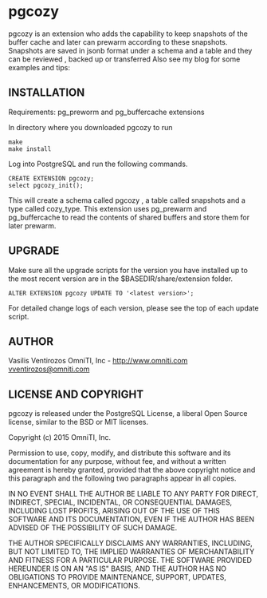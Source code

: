 pgcozy
=========

pgcozy is an extension who adds the capability to keep snapshots of the buffer cache and later can prewarm according to these snapshots.
Snapshots are saved in jsonb format under a schema and a table and they can be reviewed , backed up or transferred
Also see my blog for some examples and tips: 

INSTALLATION
------------

Requirements: pg_preworm and pg_buffercache extensions

In directory where you downloaded pgcozy to run

    make
    make install

Log into PostgreSQL and run the following commands. 

    CREATE EXTENSION pgcozy;
	select pgcozy_init();

This will create a schema called pgcozy , a table called snapshots and a type called cozy_type.
This extension uses pg_prewarm and pg_buffercache to read the contents of shared buffers and store them for later prewarm.

UPGRADE
-------

Make sure all the upgrade scripts for the version you have installed up to the most recent version are in the $BASEDIR/share/extension folder. 

    ALTER EXTENSION pgcozy UPDATE TO '<latest version>';

For detailed change logs of each version, please see the top of each update script.

AUTHOR
------

Vasilis Ventirozos
OmniTI, Inc - http://www.omniti.com
vventirozos@omniti.com


LICENSE AND COPYRIGHT
---------------------

pgcozy is released under the PostgreSQL License, a liberal Open Source license, similar to the BSD or MIT licenses.

Copyright (c) 2015 OmniTI, Inc.

Permission to use, copy, modify, and distribute this software and its documentation for any purpose, without fee, and without a written agreement is hereby granted, provided that the above copyright notice and this paragraph and the following two paragraphs appear in all copies.

IN NO EVENT SHALL THE AUTHOR BE LIABLE TO ANY PARTY FOR DIRECT, INDIRECT, SPECIAL, INCIDENTAL, OR CONSEQUENTIAL DAMAGES, INCLUDING LOST PROFITS, ARISING OUT OF THE USE OF THIS SOFTWARE AND ITS DOCUMENTATION, EVEN IF THE AUTHOR HAS BEEN ADVISED OF THE POSSIBILITY OF SUCH DAMAGE.

THE AUTHOR SPECIFICALLY DISCLAIMS ANY WARRANTIES, INCLUDING, BUT NOT LIMITED TO, THE IMPLIED WARRANTIES OF MERCHANTABILITY AND FITNESS FOR A PARTICULAR PURPOSE. THE SOFTWARE PROVIDED HEREUNDER IS ON AN "AS IS" BASIS, AND THE AUTHOR HAS NO OBLIGATIONS TO PROVIDE MAINTENANCE, SUPPORT, UPDATES, ENHANCEMENTS, OR MODIFICATIONS.
 
